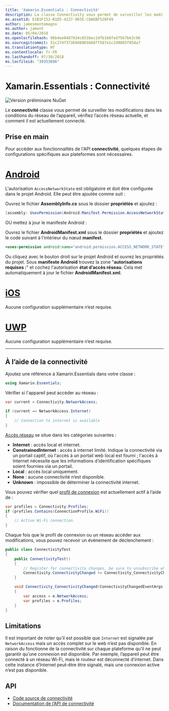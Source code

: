 ```yaml
---
title: 'Xamarin.Essentials : Connectivité'
description: La classe Connectivity vous permet de surveiller les modifications des conditions réseau de l'appareil, de vérifier la connexion réseau actuelle et comment l'appareil est connecté.
ms.assetid: E1B1F152-B1D5-4227-965E-C0AEBF528F49
author: jamesmontemagno
ms.author: jamont
ms.date: 05/04/2018
ms.openlocfilehash: 96b4ee0487034c651bec1dfb168fed7567b63c96
ms.sourcegitcommit: 51c274f37369d8965b68ff587e1c2d9865f85da7
ms.translationtype: HT
ms.contentlocale: fr-FR
ms.lasthandoff: 07/30/2018
ms.locfileid: "39353696"
---
```

# <a name="xamarinessentials-connectivity"></a>Xamarin.Essentials : Connectivité

![Version préliminaire NuGet](~/media/shared/pre-release.png)

Le **connectivité** classe vous permet de surveiller les modifications dans les conditions du réseau de l’appareil, vérifiez l’accès réseau actuelle, et comment il est actuellement connecté.

## <a name="getting-started"></a>Prise en main

Pour accéder aux fonctionnalités de l'API **connectivité**, quelques étapes de configurations spécifiques aux plateformes sont nécessaires.

# <a name="androidtabandroid"></a>[Android](#tab/android)

L'autorisation `AccessNetworkState` est obligatoire et doit être configurée dans le projet Android. Elle peut être ajoutée comme suit :

Ouvrez le fichier **AssemblyInfo.cs** sous le dossier **propriétés** et ajoutez :

```csharp
[assembly: UsesPermission(Android.Manifest.Permission.AccessNetworkState)]
```

OU mettez à jour le manifeste Android :

Ouvrez le fichier **AndroidManifest.xml** sous le dossier **propriétés** et ajoutez le code suivant à l’intérieur du nœud **manifest**.

```xml
<uses-permission android:name="android.permission.ACCESS_NETWORK_STATE" />
```

Ou cliquez avec le bouton droit sur le projet Android et ouvrez les propriétés du projet. Sous **manifeste Android** trouvez la zone "**autorisations requises :**" et cochez l'autorisation **état d’accès réseau**. Cela met automatiquement à jour le fichier **AndroidManifest.xml**.

# <a name="iostabios"></a>[iOS](#tab/ios)

Aucune configuration supplémentaire n’est requise.

# <a name="uwptabuwp"></a>[UWP](#tab/uwp)

Aucune configuration supplémentaire n’est requise.

-----

## <a name="using-connectivity"></a>À l’aide de la connectivité

Ajoutez une référence à Xamarin.Essentials dans votre classe :

```csharp
using Xamarin.Essentials;
```

Vérifier si l'appareil peut accèder au réseau :

```csharp
var current = Connectivity.NetworkAccess;

if (current == NetworkAccess.Internet)
{
    // Connection to internet is available
}
```

[Accès réseau](xref:Xamarin.Essentials.NetworkAccess) se situe dans les catégories suivantes :

* **Internet** : accès local et internet.
* **ConstrainedInternet** : accès à internet limité. Indique la connectivité via un portail captif, où l'accès à un portail web local est fourni ; l'accès à Internet nécessite que les informations d’identification spécifiques soient fournies via un portail.
* **Local** : accès local uniquement.
* **None** : aucune connectivité n’est disponible.
* **Unknown** : impossible de déterminer la connectivité internet.

Vous pouvez vérifier quel [profil de connexion](xref:Xamarin.Essentials.ConnectionProfile) est actuellement actif à l’aide de :

```csharp
var profiles = Connectivity.Profiles;
if (profiles.Contains(ConnectionProfile.WiFi))
{
    // Active Wi-Fi connection.
}
```

Chaque fois que le profil de connexion ou un réseau accéder aux modifications, vous pouvez recevoir un événement de déclenchement :

```csharp
public class ConnectivityTest
{
    public ConnectivityTest()
    {
        // Register for connectivity changes, be sure to unsubscribe when finished
        Connectivity.ConnectivityChanged += Connectivity_ConnectivityChanged;
    }

    void Connectivity_ConnectivityChanged(ConnectivityChangedEventArgs  e)
    {
        var access = e.NetworkAccess;
        var profiles = e.Profiles;
    }
}
```

## <a name="limitations"></a>Limitations

Il est important de noter qu’il est possible que `Internet` est signalée par `NetworkAccess` mais un accès complet sur le web n’est pas disponible. En raison du fonctionne de la connectivité sur chaque plateforme qu’il ne peut garantir qu’une connexion est disponible. Par exemple, l’appareil peut être connecté à un réseau Wi-Fi, mais le routeur est déconnecté d’internet. Dans cette instance d’Internet peut-être être signalé, mais une connexion active n’est pas disponible.

## <a name="api"></a>API

* [Code source de connectivité](https://github.com/xamarin/Essentials/tree/master/Xamarin.Essentials/Connectivity)
* [Documentation de l’API de connectivité](xref:Xamarin.Essentials.Connectivity)
